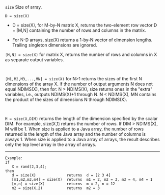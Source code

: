 `size`   Size of array.  




`D = size(X)`

* D = size(X), for M-by-N matrix X, returns the two-element row vector D = [M,N] containing the number of rows and columns in the matrix.

* For N-D arrays, size(X) returns a 1-by-N vector of dimension lengths. Trailing singleton dimensions are ignored.
 


`[M,N] = size(X)` for matrix X, returns the number of rows and columns in X as separate output variables. 
    
<br>
    
    
`[M1,M2,M3,...,MN] = size(X)` for N>1 returns the sizes of the first N dimensions of the array X.  If the number of output arguments N does not equal NDIMS(X), then for: N > NDIMS(X), size returns ones in the "extra" variables, i.e., outputs NDIMS(X)+1 through N. N < NDIMS(X), MN contains the product of the sizes of dimensions N through NDIMS(X).
 

<br>

`M = size(X,DIM)` returns the length of the dimension specified by the scalar DIM.  For example, size(X,1) returns the number of rows. If DIM > NDIMS(X), M will be 1. When size is applied to a Java array, the number of rows returned is the length of the Java array and the number of columns is always 1.  When size is applied to a Java array of arrays, the result describes only the top level array in the array of arrays.
 


 ---
    Example:
    If
       X = rand(2,3,4);
    then
       d = size(X)              returns  d = [2 3 4]
       [m1,m2,m3,m4] = size(X)  returns  m1 = 2, m2 = 3, m3 = 4, m4 = 1
       [m,n] = size(X)          returns  m = 2, n = 12
       m2 = size(X,2)           returns  m2 = 3